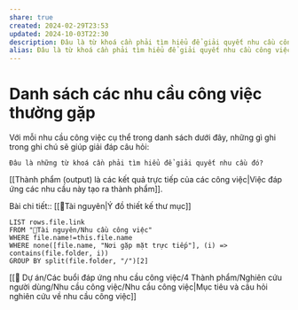 ```yaml
---
share: true
created: 2024-02-29T23:53
updated: 2024-10-03T22:30
description: Đâu là từ khoá cần phải tìm hiểu để giải quyết nhu cầu công việc của mình? Nhất là với những nhu cầu liên quan đến máy tính
alias: Đâu là từ khoá cần phải tìm hiểu để giải quyết nhu cầu công việc của mình?
---
```

# Danh sách các nhu cầu công việc thường gặp
Với mỗi nhu cầu công việc cụ thể trong danh sách dưới đây, những gì ghi trong ghi chú sẽ giúp giải đáp câu hỏi: 
```
Đâu là những từ khoá cần phải tìm hiểu để giải quyết nhu cầu đó?
```

[[Thành phẩm (output) là các kết quả trực tiếp của các công việc|Việc đáp ứng các nhu cầu này tạo ra thành phẩm]].

Bài chi tiết:: [[📜Tài nguyên|Ý đồ thiết kế thư mục]]
```dataview
LIST rows.file.link
FROM "📜Tài nguyên/Nhu cầu công việc" 
WHERE file.name!=this.file.name
WHERE none([file.name, "Nơi gặp mặt trực tiếp"], (i) => contains(file.folder, i))
GROUP BY split(file.folder, "/")[2]
```

[[📐 Dự án/Các buổi đáp ứng nhu cầu công việc/4 Thành phẩm/Nghiên cứu người dùng/Nhu cầu công việc/Nhu cầu công việc|Mục tiêu và câu hỏi nghiên cứu về nhu cầu công việc]]